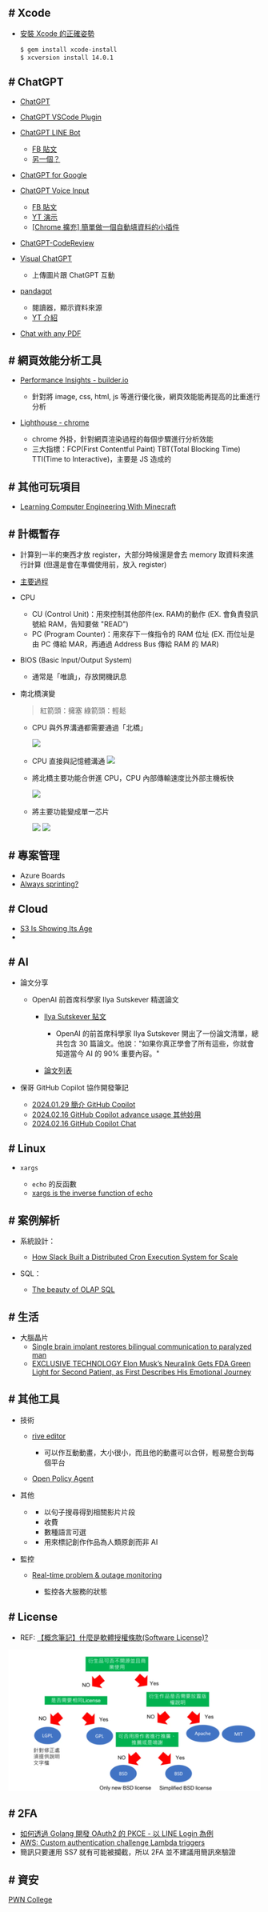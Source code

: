## # Xcode

- [安裝 Xcode 的正確姿勢](https://www.notion.so/Xcode-dfbe2d934ff84b2d84e34ffceef56fe0)

  ```shell
  $ gem install xcode-install
  $ xcversion install 14.0.1
  ```

## # ChatGPT

- [ChatGPT](https://chat.openai.com/chat)
- [ChatGPT VSCode Plugin](https://marketplace.visualstudio.com/items?itemName=JayBarnes.chatgpt-vscode-plugin)
- [ChatGPT LINE Bot](https://github.com/isdaviddong/chatGPTLineBot?fbclid=IwAR25gtlDC1DCSRQQovO4PtD3MJUxwxmq2TtK52kc8mLn_hnjx1hGmynd6CY)

  - [FB 貼文](https://www.facebook.com/DotNetWalker/posts/pfbid02HAjmCETiwDVpm8TjoDrSunRuYuuzuxLHEiusdsUq8qLVdJS8oRsBajHLwJQaUpKYl)
  - [另一個？](https://github.com/memochou1993/ai-assistant?fbclid=IwAR0IvjZWWA87jUGc1E2nFPNemJBXdcA_be6CLiHhcYG-BT1cxqttaG6Qg1U)

- [ChatGPT for Google](https://chrome.google.com/webstore/detail/chatgpt-for-google/jgjaeacdkonaoafenlfkkkmbaopkbilf)
- [ChatGPT Voice Input](https://github.com/sigglas/ChatGPTVoiceInput)

  - [FB 貼文](https://www.facebook.com/groups/DotNetUserGroupTaiwan/permalink/3047172475575850/)
  - [YT 演示](https://youtu.be/4ZWSgIo56_k)
  - [[Chrome 擴充] 簡單做一個自動填資料的小插件](https://ithelp.ithome.com.tw/articles/10286421)

- [ChatGPT-CodeReview](https://github.com/anc95/ChatGPT-CodeReview)

- [Visual ChatGPT](https://github.com/microsoft/visual-chatgpt)

  - 上傳圖片跟 ChatGPT 互動

- [pandagpt](https://www.pandagpt.io/)

  - 閱讀器，顯示資料來源
  - [YT 介紹](https://youtu.be/1BUGRySJwnI)

- [Chat with any PDF](https://www.chatpdf.com/?fbclid=IwAR3X8XPGuQGHS7dOWMj-oN1q52z-q-ECLIhieGYTQPCiMeFg02r62kIBmM8)

## # 網頁效能分析工具

- [Performance Insights - builder.io](https://www.builder.io/c/performance-insights?url=https%3A%2F%2Fskowt.io%2F)

  - 針對將 image, css, html, js 等進行優化後，網頁效能能再提高的比重進行分析

- [Lighthouse - chrome](https://chrome.google.com/webstore/detail/lighthouse/blipmdconlkpinefehnmjammfjpmpbjk/related?hl=zh-tw)

  - chrome 外掛，針對網頁渲染過程的每個步驟進行分析效能
  - 三大指標：FCP(First Contentful Paint) TBT(Total Blocking Time) TTI(Time to Interactive)，主要是 JS 造成的

## # 其他可玩項目

- [Learning Computer Engineering With Minecraft](https://betterprogramming.pub/learning-computer-engineering-with-minecraft-20b10fa285c4)

## # 計概暫存

- 計算到一半的東西才放 register，大部分時候還是會去 memory 取資料來進行計算 (但還是會在準備使用前，放入 register)

- [主要過程](https://www.coursera.org/learn/jisuanji-zucheng/lecture/8Xyeu/105-ji-suan-ji-zhi-xing-zhi-ling-de-guo-cheng)

- CPU

  - CU (Control Unit)：用來控制其他部件(ex. RAM)的動作
    (EX. 會負責發訊號給 RAM，告知要做 "READ")
  - PC (Program Counter)：用來存下一條指令的 RAM 位址
    (EX. 而位址是由 PC 傳給 MAR，再通過 Address Bus 傳給 RAM 的 MAR)

- BIOS (Basic Input/Output System)

  - 通常是「唯讀」，存放開機訊息

- 南北橋演變

  > 紅箭頭：擁塞
  > 綠箭頭：輕鬆

  - CPU 與外界溝通都需要通過「北橋」

    ![](https://i.imgur.com/CvQYWKk.jpg)

  - CPU 直接與記憶體溝通
    ![](https://i.imgur.com/aLeuswP.jpg)

  - 將北橋主要功能合併進 CPU，CPU 內部傳輸速度比外部主機板快

    ![](https://i.imgur.com/K6wyaML.jpg)

  - 將主要功能變成單一芯片

    ![](https://i.imgur.com/IZSYlAj.jpg)
    ![](https://i.imgur.com/Lr9Pik0.jpg)

## # 專案管理

- Azure Boards
- [Always sprinting?](https://cbh.bearblog.dev/always-sprinting/)

## # Cloud

- [S3 Is Showing Its Age](https://materializedview.io/p/s3-is-showing-its-age)
-

## # AI

- 論文分享

  - OpenAI 前首席科學家 Ilya Sutskever 精選論文

    - [Ilya Sutskever 貼文](https://www.reddit.com/r/ArtificialInteligence/comments/1cpbh1s/ilya_sutskever_if_you_really_learn_all_of_these/)

      - OpenAI 的前首席科學家 Ilya Sutskever 開出了一份論文清單，總共包含 30 篇論文。他說："如果你真正學會了所有這些，你就會知道當今 AI 的 90% 重要內容。"

    - [論文列表](https://arc.net/folder/D0472A20-9C20-4D3F-B145-D2865C0A9FEE)

- 保哥 GitHub Copilot 協作開發筆記

  - [2024.01.29 簡介 GitHub Copilot](https://hackmd.io/@Eudicotz/BJVuG93i6)
  - [2024.02.16 GitHub Copilot advance usage 其他妙用](https://hackmd.io/@Eudicotz/SyGvHkAsT)
  - [2024.02.16 GitHub Copilot Chat](https://hackmd.io/@Eudicotz/BkfOVkCiT)

## # Linux

- `xargs`

  - `echo` 的反函數
  - [xargs is the inverse function of echo](https://dhashe.com/xargs-is-the-inverse-function-of-echo.html)

## # 案例解析

- 系統設計：

  - [How Slack Built a Distributed Cron Execution System for Scale](https://blog.bytebytego.com/p/how-slack-built-a-distributed-cron)

- SQL：

  - [The beauty of OLAP SQL](https://taki-mekhalfa.github.io/misc/2024/04/14/beauty_of_olap_sql.html)

## # 生活

- 大腦晶片
  - [Single brain implant restores bilingual communication to paralyzed man](https://arstechnica.com/science/2024/05/single-brain-implant-gives-paralyzed-man-bilingual-communication/)
  - [EXCLUSIVE TECHNOLOGY Elon Musk’s Neuralink Gets FDA Green Light for Second Patient, as First Describes His Emotional Journey](https://www.wsj.com/tech/neuralink-gets-fda-green-light-for-second-patient-as-first-describes-his-emotional-journey-a2707584?st=iemfrvz8kj2kcw1)

## # 其他工具

- 技術

  - [rive editor](https://editor.rive.app/file/loading2/292023)

    - 可以作互動動畫，大小很小，而且他的動畫可以合併，輕易整合到每個平台

  - [Open Policy Agent](https://engineering.linecorp.com/zh-hant/blog/open-policy-agent-authz-in-microservice/)

- 其他

  - [PlayPharase]: https://www.playphrase.me/

    - 以句子搜尋得到相關影片片段
    - 收費
    - 數種語言可選

  - [Not By AI]: https://notbyai.fyi/tw/

    - 用來標記創作作品為人類原創而非 AI

- 監控

  - [Real-time problem & outage monitoring](https://downdetector.com/)

    - 監控各大服務的狀態

## # License

- REF: [【概念筆記】什麼是軟體授權條款(Software License)? ](https://medium.com/@ellierellier/概念筆記-什麼是軟體授權條款-software-license-授權條款相關概念一次釐清-9d70e29f3a29)

![](./src/Software_License.png)

## # 2FA

- [如何透過 Golang 開發 OAuth2 的 PKCE - 以 LINE Login 為例](https://engineering.linecorp.com/zh-hant/blog/pkce-line-login)
- [AWS: Custom authentication challenge Lambda triggers](https://docs.aws.amazon.com/cognito/latest/developerguide/user-pool-lambda-challenge.html)
- 簡訊只要運用 SS7 就有可能被攔截，所以 2FA 並不建議用簡訊來驗證

## # 資安

[PWN College](https://pwn.college/)
